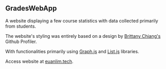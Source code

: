 ## GradesWebApp

A website displaying a few course statistics with data collected primarily from students.

The website's styling was entirely based on a design by [Brittany Chiang's](https://brittanychiang.com/) Github Profiler.

With functionalities primarily using [Graph.js](https://www.chartjs.org/) and [List.js](https://listjs.com/) libraries. 

Access website at [euanlim.tech](https://euanlim.tech/).
